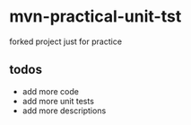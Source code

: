 mvn-practical-unit-tst
======================

forked project just for practice

## todos

- add more code
- add more unit tests
- add more descriptions
